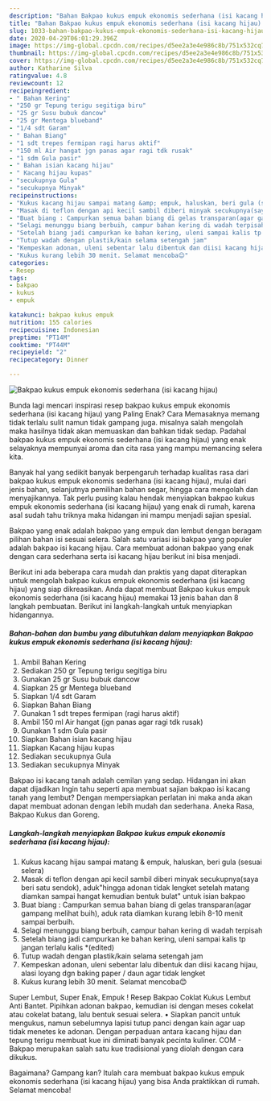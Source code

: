 ```yaml
---
description: "Bahan Bakpao kukus empuk ekonomis sederhana (isi kacang hijau) | Resep Membuat Bakpao kukus empuk ekonomis sederhana (isi kacang hijau) Yang Lezat Sekali"
title: "Bahan Bakpao kukus empuk ekonomis sederhana (isi kacang hijau) | Resep Membuat Bakpao kukus empuk ekonomis sederhana (isi kacang hijau) Yang Lezat Sekali"
slug: 1033-bahan-bakpao-kukus-empuk-ekonomis-sederhana-isi-kacang-hijau-resep-membuat-bakpao-kukus-empuk-ekonomis-sederhana-isi-kacang-hijau-yang-lezat-sekali
date: 2020-04-29T06:01:29.396Z
image: https://img-global.cpcdn.com/recipes/d5ee2a3e4e986c8b/751x532cq70/bakpao-kukus-empuk-ekonomis-sederhana-isi-kacang-hijau-foto-resep-utama.jpg
thumbnail: https://img-global.cpcdn.com/recipes/d5ee2a3e4e986c8b/751x532cq70/bakpao-kukus-empuk-ekonomis-sederhana-isi-kacang-hijau-foto-resep-utama.jpg
cover: https://img-global.cpcdn.com/recipes/d5ee2a3e4e986c8b/751x532cq70/bakpao-kukus-empuk-ekonomis-sederhana-isi-kacang-hijau-foto-resep-utama.jpg
author: Katharine Silva
ratingvalue: 4.8
reviewcount: 12
recipeingredient:
- " Bahan Kering"
- "250 gr Tepung terigu segitiga biru"
- "25 gr Susu bubuk dancow"
- "25 gr Mentega blueband"
- "1/4 sdt Garam"
- " Bahan Biang"
- "1 sdt trepes fermipan ragi harus aktif"
- "150 ml Air hangat jgn panas agar ragi tdk rusak"
- "1 sdm Gula pasir"
- " Bahan isian kacang hijau"
- " Kacang hijau kupas"
- "secukupnya Gula"
- "secukupnya Minyak"
recipeinstructions:
- "Kukus kacang hijau sampai matang &amp; empuk, haluskan, beri gula (sesuai selera)"
- "Masak di teflon dengan api kecil sambil diberi minyak secukupnya(saya beri satu sendok), aduk&#34;hingga adonan tidak lengket setelah matang diamkan sampai hangat kemudian bentuk bulat&#34; untuk isian bakpao"
- "Buat biang : Campurkan semua bahan biang di gelas transparan(agar gampang melihat buih), aduk rata diamkan kurang lebih 8-10 menit sampai berbuih."
- "Selagi menunggu biang berbuih, campur bahan kering di wadah terpisah"
- "Setelah biang jadi campurkan ke bahan kering, uleni sampai kalis tp jangan terlalu kalis *(edited)"
- "Tutup wadah dengan plastik/kain selama setengah jam"
- "Kempeskan adonan, uleni sebentar lalu dibentuk dan diisi kacang hijau, alasi loyang dgn baking paper / daun agar tidak lengket"
- "Kukus kurang lebih 30 menit. Selamat mencoba😊"
categories:
- Resep
tags:
- bakpao
- kukus
- empuk

katakunci: bakpao kukus empuk 
nutrition: 155 calories
recipecuisine: Indonesian
preptime: "PT14M"
cooktime: "PT44M"
recipeyield: "2"
recipecategory: Dinner

---
```



![Bakpao kukus empuk ekonomis sederhana (isi kacang hijau)](https://img-global.cpcdn.com/recipes/d5ee2a3e4e986c8b/751x532cq70/bakpao-kukus-empuk-ekonomis-sederhana-isi-kacang-hijau-foto-resep-utama.jpg)

Bunda lagi mencari inspirasi resep bakpao kukus empuk ekonomis sederhana (isi kacang hijau) yang Paling Enak? Cara Memasaknya memang tidak terlalu sulit namun tidak gampang juga. misalnya salah mengolah maka hasilnya tidak akan memuaskan dan bahkan tidak sedap. Padahal bakpao kukus empuk ekonomis sederhana (isi kacang hijau) yang enak selayaknya mempunyai aroma dan cita rasa yang mampu memancing selera kita.

Banyak hal yang sedikit banyak berpengaruh terhadap kualitas rasa dari bakpao kukus empuk ekonomis sederhana (isi kacang hijau), mulai dari jenis bahan, selanjutnya pemilihan bahan segar, hingga cara mengolah dan menyajikannya. Tak perlu pusing kalau hendak menyiapkan bakpao kukus empuk ekonomis sederhana (isi kacang hijau) yang enak di rumah, karena asal sudah tahu triknya maka hidangan ini mampu menjadi sajian spesial.

Bakpao yang enak adalah bakpao yang empuk dan lembut dengan beragam pilihan bahan isi sesuai selera. Salah satu variasi isi bakpao yang populer adalah bakpao isi kacang hijau. Cara membuat adonan bakpao yang enak dengan cara sederhana serta isi kacang hijau berikut ini bisa menjadi.


Berikut ini ada beberapa cara mudah dan praktis yang dapat diterapkan untuk mengolah bakpao kukus empuk ekonomis sederhana (isi kacang hijau) yang siap dikreasikan. Anda dapat membuat Bakpao kukus empuk ekonomis sederhana (isi kacang hijau) memakai 13 jenis bahan dan 8 langkah pembuatan. Berikut ini langkah-langkah untuk menyiapkan hidangannya.

<!--inarticleads1-->

##### Bahan-bahan dan bumbu yang dibutuhkan dalam menyiapkan Bakpao kukus empuk ekonomis sederhana (isi kacang hijau):

1. Ambil  Bahan Kering
1. Sediakan 250 gr Tepung terigu segitiga biru
1. Gunakan 25 gr Susu bubuk dancow
1. Siapkan 25 gr Mentega blueband
1. Siapkan 1/4 sdt Garam
1. Siapkan  Bahan Biang
1. Gunakan 1 sdt trepes fermipan (ragi harus aktif)
1. Ambil 150 ml Air hangat (jgn panas agar ragi tdk rusak)
1. Gunakan 1 sdm Gula pasir
1. Siapkan  Bahan isian kacang hijau
1. Siapkan  Kacang hijau kupas
1. Sediakan secukupnya Gula
1. Sediakan secukupnya Minyak


Bakpao isi kacang tanah adalah cemilan yang sedap. Hidangan ini akan dapat dijadikan Ingin tahu seperti apa membuat sajian bakpao isi kacang tanah yang lembut? Dengan mempersiapkan perlatan ini maka anda akan dapat membuat adonan dengan lebih mudah dan sederhana. Aneka Rasa, Bakpao Kukus dan Goreng. 

<!--inarticleads2-->

##### Langkah-langkah menyiapkan Bakpao kukus empuk ekonomis sederhana (isi kacang hijau):

1. Kukus kacang hijau sampai matang &amp; empuk, haluskan, beri gula (sesuai selera)
1. Masak di teflon dengan api kecil sambil diberi minyak secukupnya(saya beri satu sendok), aduk&#34;hingga adonan tidak lengket setelah matang diamkan sampai hangat kemudian bentuk bulat&#34; untuk isian bakpao
1. Buat biang : Campurkan semua bahan biang di gelas transparan(agar gampang melihat buih), aduk rata diamkan kurang lebih 8-10 menit sampai berbuih.
1. Selagi menunggu biang berbuih, campur bahan kering di wadah terpisah
1. Setelah biang jadi campurkan ke bahan kering, uleni sampai kalis tp jangan terlalu kalis *(edited)
1. Tutup wadah dengan plastik/kain selama setengah jam
1. Kempeskan adonan, uleni sebentar lalu dibentuk dan diisi kacang hijau, alasi loyang dgn baking paper / daun agar tidak lengket
1. Kukus kurang lebih 30 menit. Selamat mencoba😊


Super Lembut, Super Enak, Empuk ! Resep Bakpao Coklat Kukus Lembut Anti Bantet. Pipihkan adonan bakpao, kemudian isi dengan meses cokelat atau cokelat batang, lalu bentuk sesuai selera. • Siapkan pancit untuk mengukus, namun sebelumnya lapisi tutup panci dengan kain agar uap tidak menetes ke adonan. Dengan perpaduan antara kacang hijau dan tepung terigu membuat kue ini diminati banyak pecinta kuliner. COM - Bakpao merupakan salah satu kue tradisional yang diolah dengan cara dikukus. 

Bagaimana? Gampang kan? Itulah cara membuat bakpao kukus empuk ekonomis sederhana (isi kacang hijau) yang bisa Anda praktikkan di rumah. Selamat mencoba!

